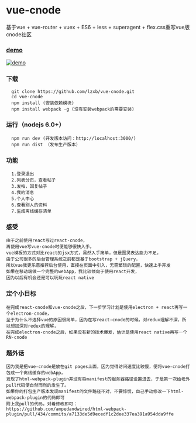 # vue-cnode
基于vue + vue-router + vuex + ES6 + less + superagent + flex.css重写vue版cnode社区
### [demo](http://lzxb.github.io/vue-cnode/)
 [![demo](https://github.com/lzxb/vue-cnode/raw/master/shot/QR-code.png)](http://lzxb.github.io/vue-cnode/)


### 下载
```
  git clone https://github.com/lzxb/vue-cnode.git
  cd vue-cnode
  npm install (安装依赖模块)
  npm install webpack -g (没有安装webpack的需要安装)
```
### 运行（nodejs 6.0+）
```
  npm run dev (开发版本访问：http://localhost:3000/)
  npm run dist （发布生产版本）

```
### 功能
```
  1.登录退出
  2.列表分页，查看帖子
  3.发帖，回复帖子
  4.我的消息
  5.个人中心
  6.查看别人的资料
  7.生成离线缓存清单
```
### 感受
```
由于之前使用react写过react-cnode，
再使用vue写vue-cnode时便能够很快入手。
vue模板的方式对比react的jsx方式，虽然入手简单，但是图灵表达能力不足，
由于公司很多的后台管理系统之前都是基于bootstrap + jQuery，
所以vue我更乐意推荐后台使用，直接在页面中引入，无需繁琐的配置，快速上手开发
如果在移动端做一个完整的webApp，我比较倾向于使用react开发，
因为以后有机会还是可以玩玩react native
```
### 定个小目标
```
在完成react-cnode和vue-cnode之后，下一步学习计划是使用electron + react再写一个electron-cnode，
至于为什么不选择vue的原因很简单，因为在写react-cnode的时候，对redux理解不深，所以想加深对redux的理解，
在完成electron-cnode之后，如果没有新的技术爆发，估计是使用react native再写一个RN-cnode
```
### 题外话
```
因为我是把vue-cnode是放在git pages上面，因为觉得访问速度比较慢，便将vue-cnode打包成一个离线缓存的webApp，
发现了html-webpack-plugin并没有将manifest的服务器路径设置进去，于是第一次给老外pull代码便自然而然的发生了。
如果你的打包生产版本发现manifest的文件路径不对，不要惊慌，自己手动修改一下html-webpack-plugin的代码即可
附上我pull的代码，对着修改即可：
https://github.com/ampedandwired/html-webpack-plugin/pull/434/commits/a7133de5d9ecedf1c2dee337ea391a954dda9ffe
```
